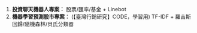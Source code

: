 1. **投資聊天機器人專案：** 股票/匯率/基金 + Linebot
2. **機器學習預測股市專案：** (【臺灣行銷研究】CODE，學習用) TF-IDF + 羅吉斯回歸/隨機森林/貝氏分類器 
